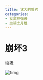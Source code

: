 ```yaml
---
title: 犹大的誓约
categories:
- 女武神强袭
- 血骑士月煌
---
```

# 崩坏3

垃圾

![timg](/Users/jixinxin/Downloads/timg.jpeg)